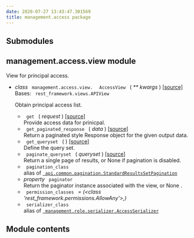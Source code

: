 ```yaml
---
date: 2020-07-27 13:43:47.301569
title: management.access package
---
```

<div id="management-access-package" class="section">


<div id="submodules" class="section">

## Submodules

</div>

<div id="module-management.access.view" class="section">

<span id="management-access-view-module"> </span>

## management.access.view module

View for principal access.

  - *class* `  management.access.view.  ` `  AccessView  `
    <span class="sig-paren"> ( </span> *<span class="o"> \*\* </span>
    <span class="n"> kwargs </span>* <span class="sig-paren"> ) </span>
    [<span class="viewcode-link"> \[source\]
    </span>](../../_modules/management/access/view/#AccessView)  
    Bases: `  rest_framework.views.APIView  `
    
    Obtain principal access list.
    
      - `  get  ` <span class="sig-paren"> ( </span> *<span class="n">
        request </span>* <span class="sig-paren"> ) </span>
        [<span class="viewcode-link"> \[source\]
        </span>](../../_modules/management/access/view/#AccessView.get)  
        Provide access data for prinicpal.
    
    <!-- end list -->
    
      - `  get_paginated_response  ` <span class="sig-paren"> ( </span>
        *<span class="n"> data </span>* <span class="sig-paren"> )
        </span> [<span class="viewcode-link"> \[source\]
        </span>](../../_modules/management/access/view/#AccessView.get_paginated_response)  
        Return a paginated style Response object for the given output
        data.
    
    <!-- end list -->
    
      - `  get_queryset  ` <span class="sig-paren"> ( </span>
        <span class="sig-paren"> ) </span> [<span class="viewcode-link">
        \[source\]
        </span>](../../_modules/management/access/view/#AccessView.get_queryset)  
        Define the query set.
    
    <!-- end list -->
    
      - `  paginate_queryset  ` <span class="sig-paren"> ( </span>
        *<span class="n"> queryset </span>* <span class="sig-paren"> )
        </span> [<span class="viewcode-link"> \[source\]
        </span>](../../_modules/management/access/view/#AccessView.paginate_queryset)  
        Return a single page of results, or None if pagination is
        disabled.
    
    <!-- end list -->
    
      - `  pagination_class  `  
        alias of [`  api.common.pagination.StandardResultsSetPagination
         `](../api.common/#api.common.pagination.StandardResultsSetPagination "api.common.pagination.StandardResultsSetPagination")
    
    <!-- end list -->
    
      - *property* `  paginator  `  
        Return the paginator instance associated with the view, or None
        .
    
    <!-- end list -->
    
      - `  permission_classes  ` *= (\<class
        'rest\_framework.permissions.AllowAny'\>,)*
    
    <!-- end list -->
    
      - `  serializer_class  `  
        alias of [`  management.role.serializer.AccessSerializer
         `](../management.role/#management.role.serializer.AccessSerializer "management.role.serializer.AccessSerializer")

</div>

<div id="module-management.access" class="section">

<span id="module-contents"> </span>

## Module contents

</div>

</div>